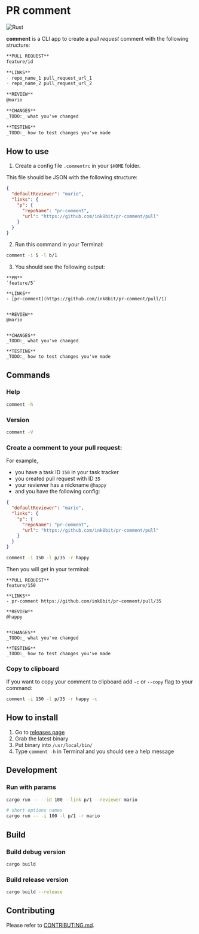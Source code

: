 # PR comment

![Rust](https://github.com/ink8bit/pr-comment/workflows/Rust/badge.svg)

**comment** is a CLI app to create a *pull request* comment with the following structure:

```md
**PULL REQUEST**
feature/id

**LINKS**
- repo_name_1 pull_request_url_1
- repo_name_2 pull_request_url_2

**REVIEW**
@mario

**CHANGES**
_TODO:_ what you've changed

**TESTING**
_TODO:_ how to test changes you've made
```

## How to use

1. Create a config file `.commentrc` in your `$HOME` folder.

This file should be JSON with the following structure:

```json
{
  "defaultReviewer": "mario",
  "links": {
    "p": {
      "repoName": "pr-comment",
      "url": "https://github.com/ink8bit/pr-comment/pull"
    }
  }
}
```

2. Run this command in your Terminal:

```sh
comment -i 5 -l b/1
```

3. You should see the following output:

```
**PR**
`feature/5`

**LINKS**
- [pr-comment](https://github.com/ink8bit/pr-comment/pull/1)


**REVIEW**
@mario


**CHANGES**
_TODO:_ what you've changed

**TESTING**
_TODO:_ how to test changes you've made
```

## Commands

### Help

```sh
comment -h
```

### Version

```sh
comment -V
```

### Create a comment to your pull request:

For example,
- you have a task ID `150` in your task tracker
- you created pull request with ID `35`
- your reviewer has a nickname `@happy`
- and you have the following config:

```json
{
  "defaultReviewer": "mario",
  "links": {
    "p": {
      "repoName": "pr-comment",
      "url": "https://github.com/ink8bit/pr-comment/pull"
    }
  }
}
```

```sh
comment -i 150 -l p/35 -r happy
```

Then you will get in your terminal:

```
**PULL REQUEST**
feature/150

**LINKS**
- pr-comment https://github.com/ink8bit/pr-comment/pull/35

**REVIEW**
@happy


**CHANGES**
_TODO:_ what you've changed

**TESTING**
_TODO:_ how to test changes you've made
```

### Copy to clipboard

If you want to copy your comment to clipboard add `-c` or `--copy` flag to your command:

```sh
comment -i 150 -l p/35 -r happy -c
```

## How to install

1. Go to [releases page](https://github.com/ink8bit/pr-comment/releases)
2. Grab the latest binary
3. Put binary into `/usr/local/bin/`
4. Type `comment -h` in Terminal and you should see a help message

## Development

### Run with params

```sh
cargo run -- --id 100 --link p/1 --reviewer mario

# short options names
cargo run -- -i 100 -l p/1 -r mario
```

## Build

### Build debug version

```sh
cargo build
```

### Build release version

```sh
cargo build --release
```

## Contributing

Please refer to [CONTRIBUTING.md](/.github/CONTRIBUTING.md).

